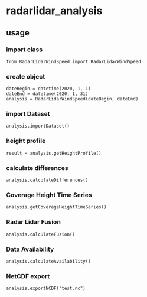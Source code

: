 # radarlidar_analysis
## usage
### import class
```
from RadarLidarWindSpeed import RadarLidarWindSpeed
```
### create object
```
dateBegin = datetime(2020, 1, 1)
dateEnd = datetime(2020, 1, 31)
analysis = RadarLidarWindSpeed(dateBegin, dateEnd)
```
### import Dataset
```
analysis.importDataset()
```
### height profile
```
result = analysis.getHeightProfile()
```
### calculate differences
```
analysis.calculateDifferences()
```
### Coverage Height Time Series
```
analysis.getCoverageHeightTimeSeries()
```
### Radar Lidar Fusion
```
analysis.calculateFusion()
```
### Data Availability
```
analysis.calculateAvailability()
```
### NetCDF export
```
analysis.exportNCDF("test.nc")

